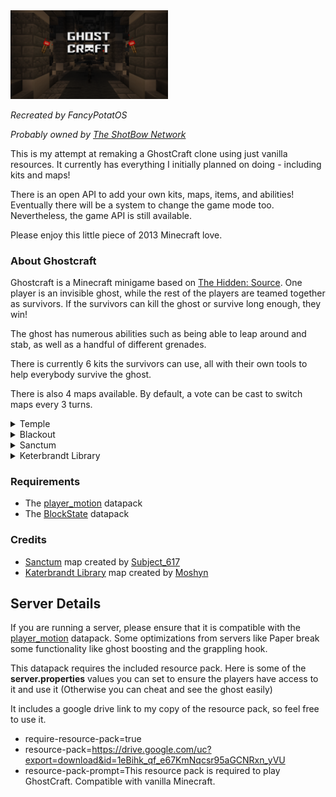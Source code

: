 

<img src="images/screenshot.png" alt="library_screenshot" style="width:50%;"/>

<em>Recreated by FancyPotatOS</em>

<em>Probably owned by [The ShotBow Network](https://shotbow.net/)</em>


This is my attempt at remaking a GhostCraft clone using just vanilla resources. It currently has everything I initially planned on doing - including kits and maps!

There is an open API to add your own kits, maps, items, and abilities! Eventually there will be a system to change the game mode too. Nevertheless, the game API is still available.

Please enjoy this little piece of 2013 Minecraft love.


### About Ghostcraft

Ghostcraft is a Minecraft minigame based on [The Hidden: Source](https://www.hidden-source.com/). One player is an invisible ghost, while the rest of the players are teamed together as survivors. If the survivors can kill the ghost or survive long enough, they win!

The ghost has numerous abilities such as being able to leap around and stab, as well as a handful of different grenades.

There is currently 6 kits the survivors can use, all with their own tools to help everybody survive the ghost.

There is also 4 maps available. By default, a vote can be cast to switch maps every 3 turns.

<details>
    <summary>Temple</summary>
    <br>
    <img src="images/temple.png" alt="temple_screenshot" style="width:50%;"/>
</details>
<details>
    <summary>Blackout</summary>
    <br>
    <img src="images/blackout.png" alt="temple_screenshot" style="width:50%;"/>
</details>
<details>
    <summary>Sanctum</summary>
    <br>
    <img src="images/Sanctum.png" alt="sanctum_screenshot" style="width:50%;"/>
</details>
<details>
    <summary>Keterbrandt Library</summary>
    <br>
    <img src="images/library.png" alt="library_screenshot" style="width:50%;"/>
</details>


### Requirements
- The [player_motion](https://cdn.modrinth.com/data/oDhxdGVZ/versions/aW4ph2OC/player_motion.zip) datapack
- The [BlockState](https://github.com/Triton365/BlockState/releases/download/v1.0.3/BlockState_1.21.5.zip) datapack


### Credits
- [Sanctum](https://shotbow.net/forum/threads/sanctum-a-ghostcraft-map.77827/) map created by [Subject_617](https://shotbow.net/forum/members/subject_617.1984/)
- [Katerbrandt Library](https://shotbow.net/forum/threads/map-submission-the-katerbrandt-library.326662/#post-2647846) map created by [Moshyn](https://shotbow.net/forum/members/moshyn.1122691/)



## Server Details

If you are running a server, please ensure that it is compatible with the [player_motion](https://modrinth.com/datapack/player_motion) datapack. Some optimizations from servers like Paper break some functionality like ghost boosting and the grappling hook.

This datapack requires the included resource pack. Here is some of the <b>server.properties</b> values you can set to ensure the players have access to it and use it (Otherwise you can cheat and see the ghost easily)

It includes a google drive link to my copy of the resource pack, so feel free to use it.
- require-resource-pack=true
- resource-pack=https://drive.google.com/uc?export=download&id=1eBihk_qf_e67KmNqcsr95aGCNRxn_yVU
- resource-pack-prompt=This resource pack is required to play GhostCraft. Compatible with vanilla Minecraft.


